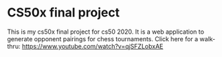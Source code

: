 # CS50x final project

This is my cs50x final project for cs50 2020. It is a web application to generate opponent pairings for chess tournaments. Click here for a walk-thru: https://www.youtube.com/watch?v=qjSFZLobxAE
